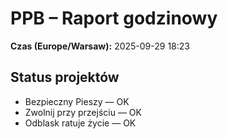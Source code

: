 # PPB – Raport godzinowy
**Czas (Europe/Warsaw):** 2025-09-29 18:23

## Status projektów
- Bezpieczny Pieszy — OK
- Zwolnij przy przejściu — OK
- Odblask ratuje życie — OK

